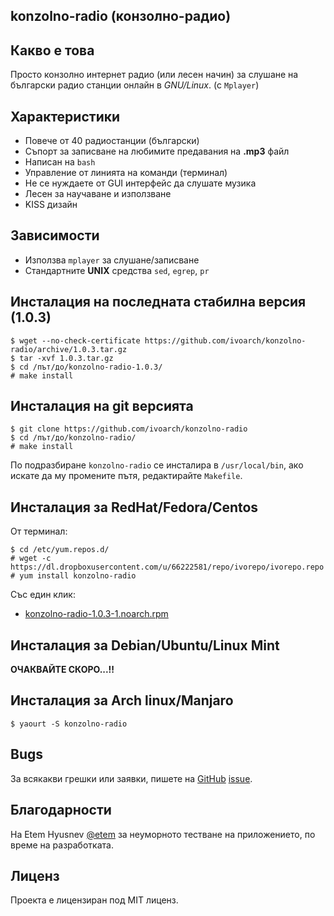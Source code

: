 konzolno-radio (конзолно-радио)
-------------------------------

Какво е това
------------

Просто конзолно интернет радио (или лесен начин) за слушане на български радио станции онлайн в _GNU/Linux_. (с `Mplayer`)

Характеристики
--------------

- Повече от 40 радиостанции (български)
- Съпорт за записване на любимите предавания на **.mp3** файл
- Написан на `bash`
- Управление от линията на команди (терминал)
- Не се нуждаете от GUI интерфейс да слушате музика
- Лесен за научаване и използване
- KISS дизайн

Зависимости
-----------

- Използва `mplayer` за слушане/записване
- Стандартните **UNIX** средства `sed`, `egrep`, `pr`

Инсталация на последната стабилна версия (1.0.3)
---------------------------------------------------

    $ wget --no-check-certificate https://github.com/ivoarch/konzolno-radio/archive/1.0.3.tar.gz
    $ tar -xvf 1.0.3.tar.gz
    $ cd /път/до/konzolno-radio-1.0.3/
    # make install

Инсталация на git версията
--------------------------

    $ git clone https://github.com/ivoarch/konzolno-radio
    $ cd /път/до/konzolno-radio/
    # make install

По подразбиране `konzolno-radio` се инсталира в `/usr/local/bin`, ако искате да му промените пътя, редактирайте `Makefile`.

Инсталация за RedHat/Fedora/Centos
-----------------------

От терминал:

    $ cd /etc/yum.repos.d/
    # wget -c https://dl.dropboxusercontent.com/u/66222581/repo/ivorepo/ivorepo.repo
    # yum install konzolno-radio

Със един клик:

- [konzolno-radio-1.0.3-1.noarch.rpm](https://dl.dropboxusercontent.com/u/66222581/repo/ivorepo/i386/konzolno-radio-1.0.3-1.noarch.rpm)

Инсталация за Debian/Ubuntu/Linux Mint
------------------------

**ОЧАКВАЙТЕ СКОРО...!!**

Инсталация за Arch linux/Manjaro
----------------------------

    $ yaourt -S konzolno-radio

Bugs
----
За всякакви грешки или заявки, пишете на [GitHub](https://github.com/ivoarch/konzolno-radio) [issue](https://github.com/ivoarch/konzolno-radio/issues).

Благодарности
--------------
На Etem Hyusnev [@etem](https://github.com/etem) за неуморното тестване на приложението, по време на разработката.

Лиценз
------
Проекта е лицензиран под MIT лиценз.
